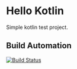 # Hello Kotlin

Simple kotlin test project.

## Build Automation

[![Build Status](https://github.com/joamag/hello-kotlin/workflows/Main%20Workflow/badge.svg)](https://github.com/joamag/hello-kotlin/actions)
